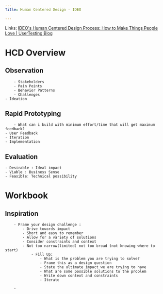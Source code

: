 ```yaml
---
Title: Human Centered Design - IDEO
	
---
```

	
Links: [IDEO's Human Centered Design Process: How to Make Things People Love | UserTesting Blog](https://www.usertesting.com/blog/how-ideo-uses-customer-insights-to-design-innovative-products-users-love)
	
	
# HCD Overview
 ## Observation 
		- Stakeholders
		- Pain Points
		- Behavior Patterns
		- Challenges
	- Ideation
## Rapid Prototyping
		- What can i build with minimum effort/time that will get maximum feedback? 
	- User Feedback
	- Iteration
	- Implementation
	
## Evaluation 
	- Desirable : Ideal impact
	- Viable : Business Sense
	- Feasible: Technical possibility
	
# Workbook
## Inspiration
		- Frame your design challenge : 
			- Drive towards impact
			- Short and easy to remember
			- Allow for a variety of solutions
			- Consider constraints and context
			- Not too narrow(limited) not too broad (not knowing where to start)
				- Fill Up: 
					- What is the problem you are trying to solve? 
					- Frame this as a design question
					- State the ultimate impact we are trying to have
					- What are some possible solutions to the problem
					- Write down context and constraints
					- Iterate
	
		- 
